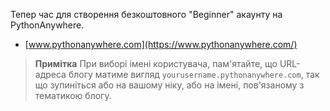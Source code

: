 
Тепер час для створення безкоштовного "Beginner" акаунту на PythonAnywhere.

* [www.pythonanywhere.com](https://www.pythonanywhere.com/)


> **Примітка** При виборі імені користувача, пам'ятайте, що URL-адреса блогу матиме вигляд `yourusername.pythonanywhere.com`, так що зупиніться або на вашому ніку, або на імені, пов'язаному з тематикою блогу.

